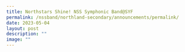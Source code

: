 ```yaml
---
title: Northstars Shine! NSS Symphonic Band@SYF
permalink: /nssband/northland-secondary/announcements/permalink/
date: 2023-05-04
layout: post
description: ""
image: ""
---
```


